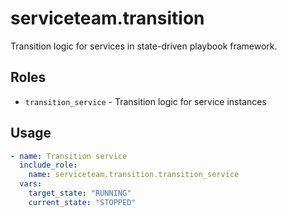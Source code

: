 # serviceteam.transition

Transition logic for services in state-driven playbook framework.

## Roles

- `transition_service` - Transition logic for service instances

## Usage

```yaml
- name: Transition service
  include_role:
    name: serviceteam.transition.transition_service
  vars:
    target_state: "RUNNING"
    current_state: "STOPPED"
```
